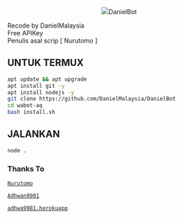 <p align="center">
<img src="https://raw.githubusercontent.com/DanielMalaysia/DanielBot/Itsuki.jpg"

# DanielBot

Recode by DanielMalaysia
<br>
Free APIKey
<br>
Penulis asal scrip [ Nurutomo ]

## UNTUK TERMUX

```bash
apt update && apt upgrade
apt install git -y
apt install nodejs -y
git clone https://github.com/DanielMalaysia/DanielBot
cd wabot-aq
bash install.sh
```

## JALANKAN

```bash
node .
```

### Thanks To
[`Nurutomo`](https://github.com/Nurutomo)

[`Adhwan9981`](https://github.com/Adhwa9981)

[`adhwa9981.herokuapp`](http://adhwa9981.herokuapp.com/)
